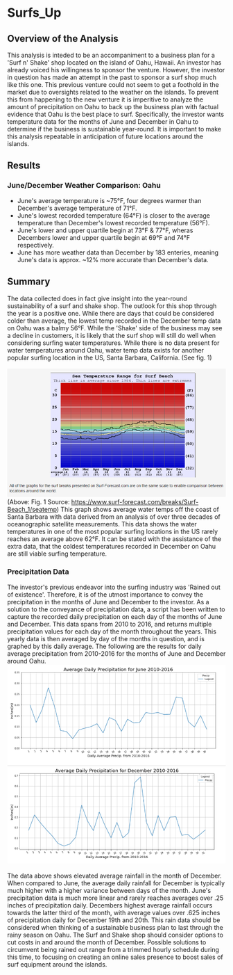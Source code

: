 # Surfs_Up
## Overview of the Analysis
This analysis is inteded to be an accompaniment to a business plan for a 'Surf n' Shake' shop located on the island of Oahu, Hawaii. An investor has already voiced his willingness to sponsor the venture. However, the investor in question has made an attempt in the past to sponsor a surf shop much like this one. This previous venture could not seem to get a foothold in the market due to oversights related to the weather on the islands. To prevent this from happening to the new venture it is imperitive to analyze the amount of precipitation on Oahu to back up the business plan with factual evidence that Oahu is the best place to surf. Specifically, the investor wants temperature data for the months of June and December in Oahu to determine if the business is sustainable year-round. It is important to make this analysis repeatable in anticipation of future locations around the islands. 

## Results
### June/December Weather Comparison: Oahu
* June's average temperature is ~75&deg;F, four degrees warmer than December's average temperature of 71&deg;F. 
* June's lowest recorded temperature (64&deg;F) is closer to the average temperature than December's lowest recorded temperature (56&deg;F).
* June's lower and upper quartile begin at 73&deg;F & 77&deg;F, wheras Decembers lower and upper quartile begin at 69&deg;F and 74&deg;F respectively. 
* June has more weather data than December by 183 enteries, meaning June's data is approx. ~12% more accurate than December's data.

## Summary
The data collected does in fact give insight into the year-round sustainability of a surf and shake shop. The outlook for this shop through the year is a positive one. While there are days that could be considered colder than average, the lowest temp recorded in the December temp data on Oahu was a balmy 56&deg;F. While the 'Shake' side of the business may see a decline in customers, it is likely that the surf shop will still do well when considering surfing water temperatures. While there is no data present for water temperatures around Oahu, water temp data exists for another popular surfing location in the US, Santa Barbara, California. (See fig. 1) </br>
</br>
![](SantaBarbaraWaterTemp.png) 
</br>
(Above: Fig. 1 Source: https://www.surf-forecast.com/breaks/Surf-Beach_1/seatemp)
This graph shows average water temps off the coast of Santa Barbara with data derived from an analysis of over three decades of oceanographic satellite measurements. This data shows the water temperatures in one of the most popular surfing locations in the US rarely reaches an average above 62&deg;F. It can be stated with the assistance of the extra data, that the coldest temperatures recorded in December on Oahu are still viable surfing temperature. 
</br>
### Precipitation Data 
The investor's previous endeavor into the surfing industry was 'Rained out of existence'. Therefore, it is of the utmost importance to convey the precipitation in the months of June and December to the investor. As a solution to the conveyance of precipitation data, a script has been written to capture the recorded daily precipitation on each day of the months of June and December. This data spans from 2010 to 2016, and returns multiple precipitation values for each day of the month throughout the years. This yearly data is then averaged by day of the months in question, and is graphed by this daily average. The following are the results for daily average precipitation from 2010-2016 for the months of June and December around Oahu. 
</br>
![](JuneAvgPrecipDaily.png)
</br> 
![](DecAvgPrecipDaily.png) 
</br>
</br>
The data above shows elevated average rainfall in the month of December. When compared to June, the average daily rainfall for December is typically much higher with a higher variance between days of the month. June's precipitation data is much more linear and rarely reaches averages over .25 inches of precipitation daily. Decembers highest average rainfall occurs towards the latter third of the month, with average values over .625 inches of precipitation daily for December 19th and 20th. This rain data should be considered when thinking of a sustainable business plan to last through the rainy season on Oahu. The Surf and Shake shop should consider options to cut costs in and around the month of December. Possible solutions to circumvent being rained out range from a trimmed hourly schedule during this time, to focusing on creating an online sales presence to boost sales of surf equipment around the islands.